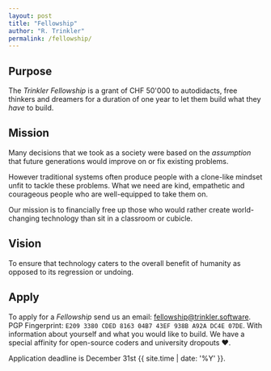 ```yaml
---
layout: post
title: "Fellowship"
author: "R. Trinkler"
permalink: /fellowship/
---
```


## Purpose

The _Trinkler Fellowship_ is a grant of CHF 50'000 to autodidacts, free thinkers and dreamers for a duration of one year to let them build what they _have_ to build.

## Mission

Many decisions that we took as a society were based on the _assumption_ that future generations would improve on or fix existing problems.

However traditional systems often produce people with a clone-like mindset unfit to tackle these problems. What we need are kind, empathetic and courageous people who are well-equipped to take them on.

Our mission is to financially free up those who would rather create world-changing technology than sit in a classroom or cubicle.

## Vision

To ensure that technology caters to the overall benefit of humanity as opposed to its regression or undoing.

## Apply

To apply for a _Fellowship_ send us an email:
<a href="mailto:fellowship@trinkler.software?Subject=Application%20Trinkler%20Fellowship" target="_top">fellowship@trinkler.software</a>.
PGP Fingerprint: `E209 3380 CDED 8163 04B7 43EF 938B A92A DC4E 07DE`.
With information about yourself and what you would like to build. We have a special affinity for open-source coders and university dropouts ❤.

Application deadline is December 31st {{ site.time | date: '%Y' }}.
